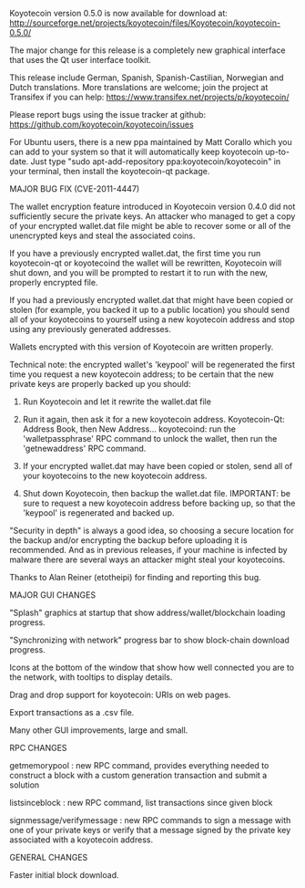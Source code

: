 Koyotecoin version 0.5.0 is now available for download at:
http://sourceforge.net/projects/koyotecoin/files/Koyotecoin/koyotecoin-0.5.0/

The major change for this release is a completely new graphical interface that uses the Qt user interface toolkit.

This release include German, Spanish, Spanish-Castilian, Norwegian and Dutch translations. More translations are welcome; join the project at Transifex if you can help:
https://www.transifex.net/projects/p/koyotecoin/

Please report bugs using the issue tracker at github:
https://github.com/koyotecoin/koyotecoin/issues

For Ubuntu users, there is a new ppa maintained by Matt Corallo which you can add to your system so that it will automatically keep koyotecoin up-to-date.  Just type "sudo apt-add-repository ppa:koyotecoin/koyotecoin" in your terminal, then install the koyotecoin-qt package.

MAJOR BUG FIX  (CVE-2011-4447)

The wallet encryption feature introduced in Koyotecoin version 0.4.0 did not sufficiently secure the private keys. An attacker who
managed to get a copy of your encrypted wallet.dat file might be able to recover some or all of the unencrypted keys and steal the
associated coins.

If you have a previously encrypted wallet.dat, the first time you run koyotecoin-qt or koyotecoind the wallet will be rewritten, Koyotecoin will
shut down, and you will be prompted to restart it to run with the new, properly encrypted file.

If you had a previously encrypted wallet.dat that might have been copied or stolen (for example, you backed it up to a public
location) you should send all of your koyotecoins to yourself using a new koyotecoin address and stop using any previously generated addresses.

Wallets encrypted with this version of Koyotecoin are written properly.

Technical note: the encrypted wallet's 'keypool' will be regenerated the first time you request a new koyotecoin address; to be certain that the
new private keys are properly backed up you should:

1. Run Koyotecoin and let it rewrite the wallet.dat file

2. Run it again, then ask it for a new koyotecoin address.
Koyotecoin-Qt: Address Book, then New Address...
koyotecoind: run the 'walletpassphrase' RPC command to unlock the wallet,  then run the 'getnewaddress' RPC command.

3. If your encrypted wallet.dat may have been copied or stolen, send  all of your koyotecoins to the new koyotecoin address.

4. Shut down Koyotecoin, then backup the wallet.dat file.
IMPORTANT: be sure to request a new koyotecoin address before backing up, so that the 'keypool' is regenerated and backed up.

"Security in depth" is always a good idea, so choosing a secure location for the backup and/or encrypting the backup before uploading it is recommended. And as in previous releases, if your machine is infected by malware there are several ways an attacker might steal your koyotecoins.

Thanks to Alan Reiner (etotheipi) for finding and reporting this bug.

MAJOR GUI CHANGES

"Splash" graphics at startup that show address/wallet/blockchain loading progress.

"Synchronizing with network" progress bar to show block-chain download progress.

Icons at the bottom of the window that show how well connected you are to the network, with tooltips to display details.

Drag and drop support for koyotecoin: URIs on web pages.

Export transactions as a .csv file.

Many other GUI improvements, large and small.

RPC CHANGES

getmemorypool : new RPC command, provides everything needed to construct a block with a custom generation transaction and submit a solution

listsinceblock : new RPC command, list transactions since given block

signmessage/verifymessage : new RPC commands to sign a message with one of your private keys or verify that a message signed by the private key associated with a koyotecoin address.

GENERAL CHANGES

Faster initial block download.
